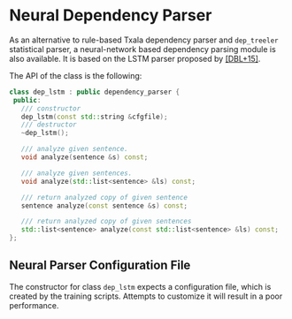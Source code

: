 
# Neural Dependency Parser

As an alternative to rule-based Txala dependency parser and `dep_treeler` statistical parser, a neural-network based dependency parsing module is also available. 
It is based on the LSTM parser proposed by [\[DBL+15\]](../references.md).

The API of the class is the following:

```C++
class dep_lstm : public dependency_parser {
 public:   
   /// constructor
   dep_lstm(const std::string &cfgfile);
   /// destructor
   ~dep_lstm();

   /// analyze given sentence.
   void analyze(sentence &s) const;

   /// analyze given sentences.
   void analyze(std::list<sentence> &ls) const;

   /// return analyzed copy of given sentence
   sentence analyze(const sentence &s) const;

   /// return analyzed copy of given sentences
   std::list<sentence> analyze(const std::list<sentence> &ls) const;
};
```

## Neural Parser Configuration File

The constructor for class `dep_lstm` expects a configuration file, which is created by the training scripts. 
Attempts to customize it will result in a poor performance.

